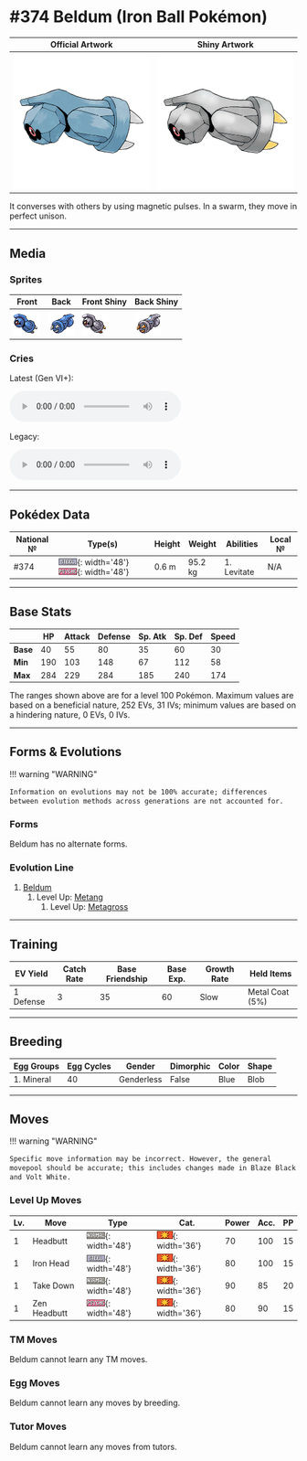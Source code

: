 # #374 Beldum (Iron Ball Pokémon)

| Official Artwork | Shiny Artwork |
| --- | --- |
| ![Official Artwork](../assets/sprites/beldum/official_artwork.png) | ![Shiny Artwork](../assets/sprites/beldum/official_artwork_shiny.png) |

It converses with others by using magnetic pulses. In a swarm, they move in perfect unison.

---

## Media

### Sprites

| Front | Back | Front Shiny | Back Shiny |
| --- | --- | --- | --- |
| ![Front](../assets/sprites/beldum/front.gif) | ![Back](../assets/sprites/beldum/back.gif) | ![Front Shiny](../assets/sprites/beldum/front_shiny.gif) | ![Back Shiny](../assets/sprites/beldum/back_shiny.gif) |

### Cries

Latest (Gen VI+):

<audio controls>
<source src='../../assets/cries/beldum/latest.ogg' type='audio/ogg'>
  Your browser does not support the audio element.
</audio>

Legacy:

<audio controls>
<source src='../../assets/cries/beldum/legacy.ogg' type='audio/ogg'>
  Your browser does not support the audio element.
</audio>

---

## Pokédex Data

| National № | Type(s) | Height | Weight | Abilities | Local № |
|------------|---------|--------|--------|-----------|---------|
| #374 | ![steel](../assets/types/steel.png){: width='48'} ![psychic](../assets/types/psychic.png){: width='48'} | 0.6 m | 95.2 kg | 1. Levitate | N/A |

---

## Base Stats
|   | HP | Attack | Defense | Sp. Atk | Sp. Def | Speed |
|---|----|--------|---------|---------|---------|-------|
| **Base** | 40 | 55 | 80 | 35 | 60 | 30 |
| **Min** | 190 | 103 | 148 | 67 | 112 | 58 |
| **Max** | 284 | 229 | 284 | 185 | 240 | 174 |

The ranges shown above are for a level 100 Pokémon. Maximum values are based on a beneficial nature, 252 EVs, 31 IVs; minimum values are based on a hindering nature, 0 EVs, 0 IVs.

---

## Forms & Evolutions

!!! warning "WARNING"

    Information on evolutions may not be 100% accurate; differences between evolution methods across generations are not accounted for.

### Forms

Beldum has no alternate forms.

### Evolution Line

1. [Beldum](beldum.md/)
    1. Level Up: [Metang](metang.md/)
        1. Level Up: [Metagross](metagross.md/)





---

## Training

| EV Yield | Catch Rate | Base Friendship | Base Exp. | Growth Rate | Held Items |
|----------|------------|-----------------|-----------|-------------|------------|
| 1 Defense | 3 | 35 | 60 | Slow | Metal Coat (5%) |

---

## Breeding

| Egg Groups | Egg Cycles | Gender | Dimorphic | Color | Shape |
|------------|------------|--------|-----------|-------|-------|
| 1. Mineral | 40 | Genderless | False | Blue | Blob |

---

## Moves

!!! warning "WARNING"

    Specific move information may be incorrect. However, the general movepool should be accurate; this includes changes made in Blaze Black and Volt White.

### Level Up Moves

| Lv. | Move | Type | Cat. | Power | Acc. | PP |
| --- | --- | --- | --- | --- | --- | --- |
| 1 | Headbutt | ![normal](../assets/types/normal.png){: width='48'} | ![physical](../assets/move_category/physical.png){: width='36'} | 70 | 100 | 15 |
| 1 | Iron Head | ![steel](../assets/types/steel.png){: width='48'} | ![physical](../assets/move_category/physical.png){: width='36'} | 80 | 100 | 15 |
| 1 | Take Down | ![normal](../assets/types/normal.png){: width='48'} | ![physical](../assets/move_category/physical.png){: width='36'} | 90 | 85 | 20 |
| 1 | Zen Headbutt | ![psychic](../assets/types/psychic.png){: width='48'} | ![physical](../assets/move_category/physical.png){: width='36'} | 80 | 90 | 15 |

### TM Moves

Beldum cannot learn any TM moves.
### Egg Moves

Beldum cannot learn any moves by breeding.
### Tutor Moves

Beldum cannot learn any moves from tutors.
